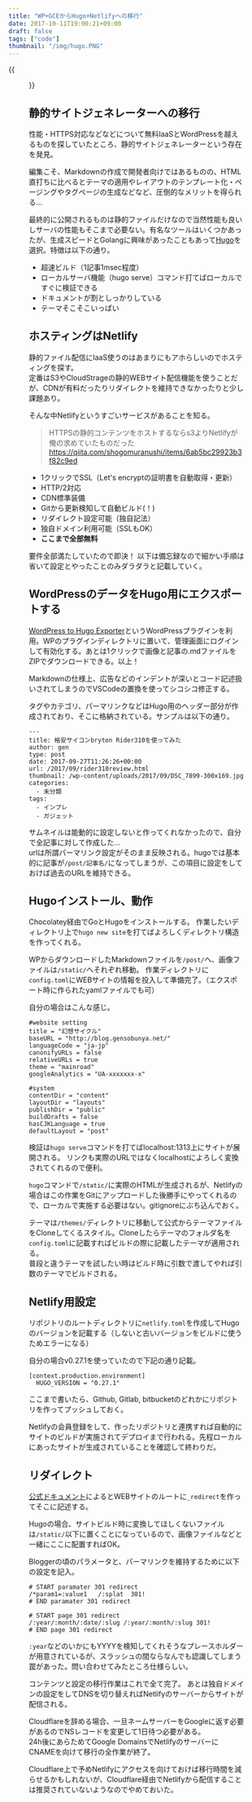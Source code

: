 ```yaml
---
title: "WP+GCEからHugo+Netlifyへの移行"
date: 2017-10-11T19:00:21+09:00
draft: false
tags: ["code"]
thumbnail: "/img/hugo.PNG"
---
```

{{<figure src="/img/hugo.PNG">}}
## 静的サイトジェネレーターへの移行

性能・HTTPS対応などなどについて無料IaaSとWordPressを越えるものを探していたところ、静的サイトジェネレーターという存在を発見。

編集こそ、Markdownの作成で開発者向けではあるものの、HTML直打ちに比べるとテーマの適用やレイアウトのテンプレート化・ページングやタグページの生成などなど、圧倒的なメリットを得られる…

最終的に公開されるものは静的ファイルだけなので当然性能も良いしサーバの性能もそこまで必要ない。有名なツールはいくつかあったが、生成スピードとGolangに興味があったこともあって[Hugo](https://gohugo.io/)を選択。特徴は以下の通り。

+ 超速ビルド（1記事1msec程度）
+ ローカルサーバ機能（hugo serve）コマンド打てばローカルですぐに検証できる
+ ドキュメントが割としっかりしている
+ テーマそこそこいっぱい

## ホスティングはNetlify

静的ファイル配信にIaaS使うのはあまりにもアホらしいのでホスティングを探す。\
定番はS3やCloudStrageの静的WEBサイト配信機能を使うことだが、CDNが有料だったりリダイレクトを維持できなかったりと少し課題あり。

そんな中Netlifyというすごいサービスがあることを知る。

> HTTPSの静的コンテンツをホストするならs3よりNetlifyが俺の求めていたものだった
> https://qiita.com/shogomuranushi/items/6ab5bc29923b3f82c9ed

+ 1クリックでSSL（Let's encryptの証明書を自動取得・更新）
+ HTTP/2対応
+ CDN標準装備
+ Gitから更新検知して自動ビルド(！)
+ リダイレクト設定可能（独自記法）
+ 独自ドメイン利用可能（SSLもOK）
+ **ここまで全部無料**

要件全部満たしていたので即決！
以下は備忘録なので細かい手順は省いて設定とやったことのみダラダラと記載していく。

## WordPressのデータをHugo用にエクスポートする

[WordPress to Hugo Exporter](https://github.com/SchumacherFM/wordpress-to-hugo-exporter)というWordPressプラグインを利用。WPのプラグインディレクトリに置いて、管理画面にログインして有効化する。あとは1クリックで画像と記事の.mdファイルをZIPでダウンロードできる。以上！

Markdownの仕様上、広告などのインデントが深いとコード記述扱いされてしまうのでVSCodeの置換を使ってシコシコ修正する。

タグやカテゴリ、パーマリンクなどはHugo用のヘッダー部分が作成されており、そこに格納されている。サンプルは以下の通り。

```
---
title: 格安サイコンbryton Rider310を使ってみた
author: gen
type: post
date: 2017-09-27T11:26:26+00:00
url: /2017/09/rider310review.html
thumbnail: /wp-content/uploads/2017/09/DSC_7899-300x169.jpg
categories:
  - 未分類
tags:
  - インプレ
  - ガジェット
```
サムネイルは能動的に設定しないと作ってくれなかったので、自分で全記事に対して作成した…\
urlは所謂パーマリンク設定がそのまま反映される。hugoでは基本的に記事が``/post/記事名/``になってしまうが、この項目に設定をしておけば過去のURLを維持できる。



## Hugoインストール、動作

Chocolatey経由でGoとHugoをインストールする。
作業したいディレクトリ上で``hugo new site``を打てばよろしくディレクトリ構造を作ってくれる。

WPからダウンロードしたMarkdownファイルを``/post/``へ、画像ファイルは``/static/``へそれぞれ移動。
作業ディレクトリに``config.toml``にWEBサイトの情報を投入して準備完了。（エクスポート時に作られたyamlファイルでも可）

自分の場合はこんな感じ。

```
#website setting
title = "幻想サイクル"
baseURL = "http://blog.gensobunya.net/"
languageCode = "ja-jp"
canonifyURLs = false
relativeURLs = true
theme = "mainroad"
googleAnalytics = "UA-xxxxxxx-x"

#system
contentDir = "content"
layoutDir = "layouts"
publishDir = "public"
buildDrafts = false
hasCJKLanguage = true
defaultLayout = "post"
```


検証は``hugo serve``コマンドを打てばlocalhost:1313上にサイトが展開される。
リンクも実際のURLではなくlocalhostによろしく変換されてくれるので便利。

``hugo``コマンドで``/static/``に実際のHTMLが生成されるが、Netlifyの場合はこの作業をGitにアップロードした後勝手にやってくれるので、ローカルで実施する必要はない。gitignoreにぶち込んでおく。

テーマは``/themes/``ディレクトリに移動して公式からテーマファイルをCloneしてくるスタイル。Cloneしたらテーマのフォルダ名を``config.toml``に記載すればビルドの際に記載したテーマが適用される。\
普段と違うテーマを試したい時はビルド時に引数で渡してやれば引数のテーマでビルドされる。


## Netlify用設定

リポジトリのルートディレクトリに``netlify.toml``を作成してHugoのバージョンを記載する（しないと古いバージョンをビルドに使うためエラーになる）

自分の場合v0.27.1を使っていたので下記の通り記載。
```
[context.production.environment]
  HUGO_VERSION = "0.27.1"
```

ここまで書いたら、Github, Gitlab, bitbucketのどれかにリポジトリを作ってプッシュしておく。

Netlifyの会員登録をして、作ったリポジトリと連携すれば自動的にサイトのビルドが実施されてデプロイまで行われる。先程ローカルにあったサイトが生成されていることを確認して終わりだ。

## リダイレクト

[公式ドキュメント](https://www.netlify.com/docs/redirects/)によるとWEBサイトのルートに``_redirect``を作ってそこに記述する。

Hugoの場合、サイトビルド時に変換してほしくないファイルは``/static/``以下に置くことになっているので、画像ファイルなどと一緒にここに配置すればOK。

Bloggerの頃のパラメータと、パーマリンクを維持するために以下の設定を記入。

```
# START paramater 301 redirect
/*param1=:value1   /:splat  301!
# END paramater 301 redirect

# START page 301 redirect
/:year/:month/:date/:slug /:year/:month/:slug 301!
# END page 301 redirect
```
``:year``などのいかにもYYYYを検知してくれそうなプレースホルダーが用意されているが、スラッシュの間ならなんでも認識してしまう罠があった。問い合わせてみたところ仕様らしい。

コンテンツと設定の移行作業はこれで全て完了。
あとは独自ドメインの設定をしてDNSを切り替えればNetlifyのサーバーからサイトが配信される。

Cloudflareを辞める場合、一旦ネームサーバーをGoogleに返す必要があるのでNSレコードを変更して1日待つ必要がある。\
24h後にあらためてGoogle DomainsでNetlifyのサーバーにCNAMEを向けて移行の全作業が終了。

Cloudflare上で予めNetlifyにアクセスを向けておけば移行時間を減らせるかもしれないが、Cloudflare経由でNetlifyから配信することは推奨されていないようなのでやめておいた。